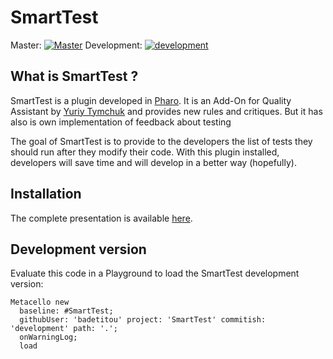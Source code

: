 # SmartTest

Master: [![Master](https://travis-ci.org/badetitou/SmartTest.svg?branch=master)](https://travis-ci.org/badetitou/SmartTest/branches)
Development: [![development](https://travis-ci.org/badetitou/SmartTest.svg?branch=development)](https://travis-ci.org/badetitou/SmartTest/branches)

## What is SmartTest ?

SmartTest is a plugin developed in [Pharo](http://pharo.org/). It is an Add-On for Quality Assistant by [Yuriy Tymchuk](http://yuriy.tymch.uk/) and provides new rules and critiques.
But it has also is own implementation of feedback about testing

The goal of SmartTest is to provide to the developers the list of tests they should run after they modify their code.
With this plugin installed, developers will save time and will develop in a better way (hopefully).

## Installation

The complete presentation is available [here](http://badetitou.github.io/research/smalltalk/2017/08/21/SmartTest/).

## Development version

Evaluate this code in a Playground to load the SmartTest development version:


```Smalltalk
Metacello new
  baseline: #SmartTest;
  githubUser: 'badetitou' project: 'SmartTest' commitish: 'development' path: '.';
  onWarningLog;
  load
```
